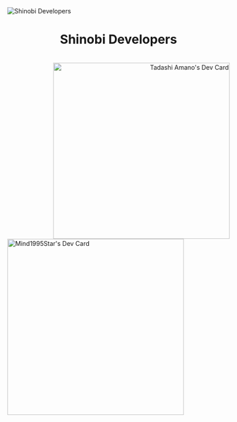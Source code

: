<img src="https://user-images.githubusercontent.com/92864027/161680109-6e9d5ac2-b80d-47fb-ab62-85aa678cb8d8.jpg" alt="Shinobi Developers"/>
<h1 align="center">Shinobi Developers</h1>
<br>
<div>
<a href="https://app.daily.dev/Shinobi8894" align="right"><img align="right" src="https://user-images.githubusercontent.com/92864027/195964011-5ec86b6b-97c4-4ae2-9ce1-3d888d00cfaa.png" width="400" alt="Tadashi Amano's Dev Card"/></a>
<a href="https://app.daily.dev/MindStar" align="left"><img align="left" src="https://user-images.githubusercontent.com/92864027/195964023-1a05e2f5-66a4-4e5e-b377-1a574b44a19d.png" width="400" alt="Mind1995Star's Dev Card"/></a>
</div>
